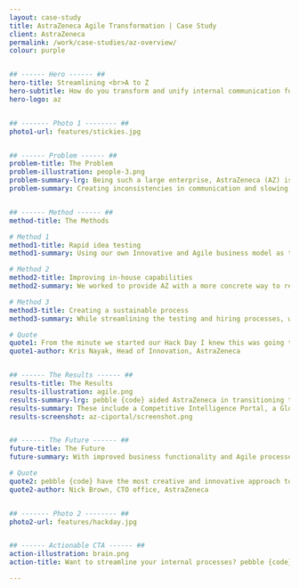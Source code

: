 ```yaml
---
layout: case-study
title: AstraZeneca Agile Transformation | Case Study
client: AstraZeneca
permalink: /work/case-studies/az-overview/
colour: purple


## ------ Hero ------ ##
hero-title: Streamlining <br>A to Z
hero-subtitle: How do you transform and unify internal communication for one of the world’s largest pharmaceutical companies?
hero-logo: az


## ------- Photo 1 -------- ##
photo1-url: features/stickies.jpg


## ------ Problem ------ ##
problem-title: The Problem
problem-illustration: people-3.png
problem-summary-lrg: Being such a large enterprise, AstraZeneca (AZ) is always changing – size, methods, systems.
problem-summary: Creating inconsistencies in communication and slowing down the business process, all at the expense of quality. Their outdated waterfall method needed a push into the 21st century.


## ------ Method ------ ##
method-title: The Methods

# Method 1
method1-title: Rapid idea testing
method1-summary: Using our own Innovative and Agile business model as the foundation, pebble {code} set out to implement a process of rapid prototyping and user testing for AZ involving team members and stakeholders in every aspect of a project.

# Method 2
method2-title: Improving in-house capabilities
method2-summary: We worked to provide AZ with a more concrete way to recruit Agile talent to enhance their in-house capabilities.

# Method 3
method3-title: Creating a sustainable process
method3-summary: While streamlining the testing and hiring processes, we helped develop seven different internal tools to increase efficiency and create a sustainable process.

# Quote
quote1: From the minute we started our Hack Day I knew this was going to be amazing and exciting experience and I was right.
quote1-author: Kris Nayak, Head of Innovation, AstraZeneca


## ------ The Results ------ ##
results-title: The Results
results-illustration: agile.png
results-summary-lrg: pebble {code} aided AstraZeneca in transitioning to an Agile business model, providing them with internal tools.
results-summary: These include a Competitive Intelligence Portal, a Global Search Engine, an Adaptive Delivery Framework Portal, a global intranet, a Data & Metrics app, Development Strategy, and other custom mobile apps. <br><br>We unified the contents of a global corporation into a single digital destination and implemented resources for continued Agile growth - at 50% of the cost of most off-the-shelf tools.
results-screenshot: az-ciportal/screenshot.png


## ------ The Future ------ ##
future-title: The Future
future-summary: With improved business functionality and Agile processes, AZ will be able to make decisions quickly and consistently. Teams will be less siloed, creating a cooperative workplace where everyone has a vested interest in each other’s success.

# Quote
quote2: pebble {code} have the most creative and innovative approach to development - and they manage to do it all at such a speed.
quote2-author: Nick Brown, CTO office, AstraZeneca


## ------- Photo 2 -------- ##
photo2-url: features/hackday.jpg


## ------ Actionable CTA ------ ##
action-illustration: brain.png
action-title: Want to streamline your internal processes? pebble {code} has you covered.

---
```

